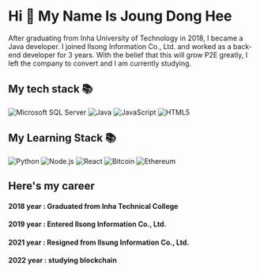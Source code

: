 <!--
**JoungDongHee/JoungDongHee** is a ✨ _special_ ✨ repository because its `README.md` (this file) appears on your GitHub profile.

Here are some ideas to get you started:

- 🔭 I’m currently working on ...
- 🌱 I’m currently learning ...
- 👯 I’m looking to collaborate on ...
- 🤔 I’m looking for help with ...
- 💬 Ask me about ...
- 📫 How to reach me: ...
- 😄 Pronouns: ...
- ⚡ Fun fact: ...
-->

<h1> Hi 👋 My Name Is Joung Dong Hee </h1>

After graduating from Inha University of Technology in 2018, I became a Java developer. I joined Ilsong Information Co., Ltd. and worked as a back-end developer for 3 years. With the belief that this will grow P2E greatly, I left the company to convert and I am currently studying.

<h2> My tech stack 📚 </h2>

<img alt="Microsoft SQL Server" src ="https://img.shields.io/badge/Microsoft SQL Server-CC2927.svg?&style=for-the-badge&logo=Microsoft SQL Server&logoColor=white"/> <img alt="Java" src ="https://img.shields.io/badge/Java-007396.svg?&style=for-the-badge&logo=Java&logoColor=white"/> <img alt="JavaScript" src ="https://img.shields.io/badge/JavaScript-F7DF1E.svg?&style=for-the-badge&logo=JavaScript&logoColor=white"/> <img alt="HTML5" src ="https://img.shields.io/badge/HTML5-E34F26.svg?&style=for-the-badge&logo=HTML5&logoColor=white"/>


<h2>My Learning Stack 📚 </h2>

<img alt="Python" src ="https://img.shields.io/badge/Python-3776AB.svg?&style=for-the-badge&logo=Python&logoColor=white"/> <img alt="Node.js" src ="https://img.shields.io/badge/Node.js-339933.svg?&style=for-the-badge&logo=Node.js&logoColor=white"/> <img alt="React" src ="https://img.shields.io/badge/React-61DAFB.svg?&style=for-the-badge&logo=React&logoColor=white"/> <img alt="Bitcoin" src ="https://img.shields.io/badge/Bitcoin-F7931A.svg?&style=for-the-badge&logo=Bitcoin&logoColor=white"/> <img alt="Ethereum" src ="https://img.shields.io/badge/Ethereum-3C3C3D.svg?&style=for-the-badge&logo=Ethereum&logoColor=white"/>

<h2>Here's my career </h2>

#### 2018 year : Graduated from Inha Technical College
#### 2019 year : Entered Ilsong Information Co., Ltd.
#### 2021 year : Resigned from Ilsung Information Co., Ltd.
#### 2022 year : studying blockchain
